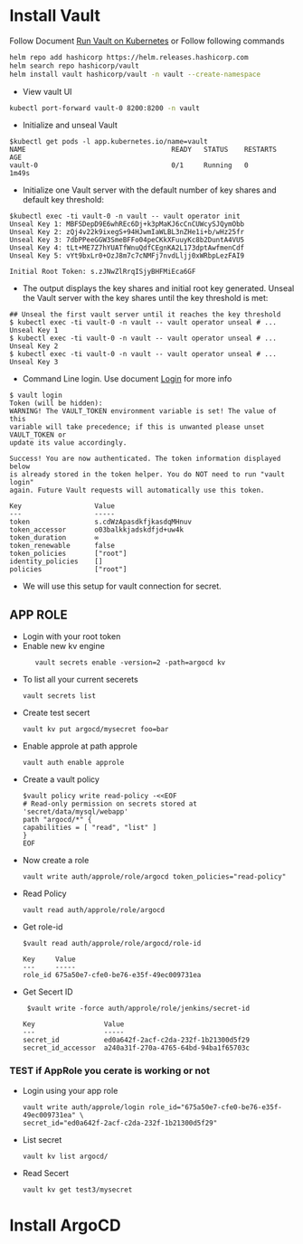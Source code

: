 # Install Vault 
Follow Document [Run Vault on Kubernetes](https://developer.hashicorp.com/vault/docs/platform/k8s/helm/run#how-to) or Follow following commands 
```bash
helm repo add hashicorp https://helm.releases.hashicorp.com
helm search repo hashicorp/vault
helm install vault hashicorp/vault -n vault --create-namespace
```
- View vault UI 
```bash 
kubectl port-forward vault-0 8200:8200 -n vault
```
- Initialize and unseal Vault
```
$kubectl get pods -l app.kubernetes.io/name=vault
NAME                                    READY   STATUS    RESTARTS   AGE
vault-0                                 0/1     Running   0          1m49s
```
- Initialize one Vault server with the default number of key shares and default key threshold:
```
$kubectl exec -ti vault-0 -n vault -- vault operator init
Unseal Key 1: MBFSDepD9E6whREc6Dj+k3pMaKJ6cCnCUWcySJQymObb
Unseal Key 2: zQj4v22k9ixegS+94HJwmIaWLBL3nZHe1i+b/wHz25fr
Unseal Key 3: 7dbPPeeGGW3SmeBFFo04peCKkXFuuyKc8b2DuntA4VU5
Unseal Key 4: tLt+ME7Z7hYUATfWnuQdfCEgnKA2L173dptAwfmenCdf
Unseal Key 5: vYt9bxLr0+OzJ8m7c7cNMFj7nvdLljj0xWRbpLezFAI9

Initial Root Token: s.zJNwZlRrqISjyBHFMiEca6GF
```
- The output displays the key shares and initial root key generated. Unseal the Vault server with the key shares until the key threshold is met:
```
## Unseal the first vault server until it reaches the key threshold
$ kubectl exec -ti vault-0 -n vault -- vault operator unseal # ... Unseal Key 1
$ kubectl exec -ti vault-0 -n vault -- vault operator unseal # ... Unseal Key 2
$ kubectl exec -ti vault-0 -n vault -- vault operator unseal # ... Unseal Key 3
```
- Command Line login. Use document [Login](https://developer.hashicorp.com/vault/docs/commands/login) for more info
```
$ vault login 
Token (will be hidden): 
WARNING! The VAULT_TOKEN environment variable is set! The value of this
variable will take precedence; if this is unwanted please unset VAULT_TOKEN or
update its value accordingly.

Success! You are now authenticated. The token information displayed below
is already stored in the token helper. You do NOT need to run "vault login"
again. Future Vault requests will automatically use this token.

Key                  Value
---                  -----
token                s.cdWzApasdkfjkasdqMHnuv
token_accessor       o03balkkjadskdfjd+uw4k
token_duration       ∞
token_renewable      false
token_policies       ["root"]
identity_policies    []
policies             ["root"]
```
- We will use this setup for vault connection for secret.
## APP ROLE 
- Login with your root token
- Enable new kv engine
    ```
       vault secrets enable -version=2 -path=argocd kv
    ```
- To list all your current secerets 
    ```
    vault secrets list
    ```
- Create test secert
    ```
    vault kv put argocd/mysecret foo=bar
    ```
- Enable approle at path approle
    ```
    vault auth enable approle
    ```
- Create a vault policy 
    ```
    $vault policy write read-policy -<<EOF
    # Read-only permission on secrets stored at 'secret/data/mysql/webapp'
    path "argocd/*" {
    capabilities = [ "read", "list" ]
    }
    EOF
    ```
- Now create a role 
    ```
    vault write auth/approle/role/argocd token_policies="read-policy"
    ```
- Read Policy 
    ```
    vault read auth/approle/role/argocd
    ```
- Get role-id 
    ```
    $vault read auth/approle/role/argocd/role-id

    Key     Value
    ---     -----
    role_id 675a50e7-cfe0-be76-e35f-49ec009731ea
    ```
- Get Secert ID 
    ```
     $vault write -force auth/approle/role/jenkins/secret-id

    Key                 Value
    ---                 -----
    secret_id           ed0a642f-2acf-c2da-232f-1b21300d5f29
    secret_id_accessor  a240a31f-270a-4765-64bd-94ba1f65703c
    ```
### TEST if AppRole you cerate is working or not
- Login using your app role
    ```
    vault write auth/approle/login role_id="675a50e7-cfe0-be76-e35f-49ec009731ea" \
    secret_id="ed0a642f-2acf-c2da-232f-1b21300d5f29"
    ```
- List secret 
    ```
    vault kv list argocd/
    ```
- Read Secert 
    ```
    vault kv get test3/mysecret
    ```
# Install ArgoCD
